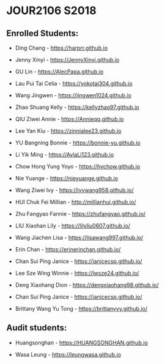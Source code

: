 # JOUR2106 S2018

## Enrolled Students:

* Ding Chang - https://harprr.github.io

* Jenny Xinyi - https://JennyXinyi.github.io

* GU Lin - https://AlecPapa.github.io

* Lau Pui Tai Celia - https://yokotai304.github.io

* Wang Jingwen - https://jingwen1024.github.io

* Zhao Shuang Kelly - https://kellyzhao97.github.io

* QIU Ziwei Annie - https://Annieqq.github.io

* Lee Yan Kiu - https://zinnialee23.github.io

* YU Bangning Bonnie - https://bonnie-yu.github.io

* Li Yik Ming - https://AylaLi123.github.io

* Chow Hong Yung Yoyo - https://hychow.github.io

* Nie Yuange - https://nieyuange.github.io

* Wang Ziwei Ivy - https://ivywang958.github.io/

* HUI Chuk Fei Millian - http://millianhui.github.io/

* Zhu Fangyao Fannie - https://zhufangyao.github.io/

* LIU Xiaohan Lily - https://lilyliu0607.github.io/

* Wang Jiachen Lisa - https://lisawang997.github.io/

* Erin Chan - https://erinerinchan.github.io/

* Chan Sui Ping Janice - https://janicecsp.github.io/

* Lee Sze Wing Winnie - https://lwsze24.github.io/

* Deng Xiaohang Dion - https://dengxiaohang98.github.io/

* Chan Sui Ping Janice - https://janicecsp.github.io/

* Brittany Wang Yu Tong - https://brittanyyy.github.io/

## Audit students:

* Huangsonghan - https://HUANGSONGHAN.github.io

* Wasa Leung - https://leungwasa.github.io
